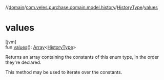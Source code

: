 //[domain](../../../index.md)/[com.veles.purchase.domain.model.history](../index.md)/[HistoryType](index.md)/[values](values.md)

# values

[jvm]\
fun [values](values.md)(): [Array](https://kotlinlang.org/api/latest/jvm/stdlib/kotlin/-array/index.html)&lt;[HistoryType](index.md)&gt;

Returns an array containing the constants of this enum type, in the order they're declared.

This method may be used to iterate over the constants.
